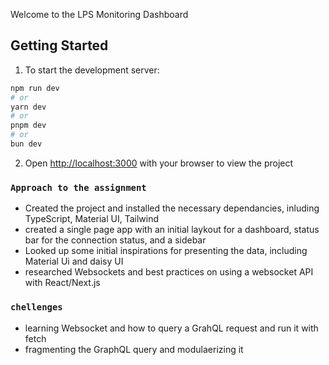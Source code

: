 Welcome to the LPS Monitoring Dashboard

## Getting Started

1. To start the development server:

```bash
npm run dev
# or
yarn dev
# or
pnpm dev
# or
bun dev
```

2. Open [http://localhost:3000](http://localhost:3000) with your browser to view the project

### `Approach to the assignment`

- Created the project and installed the necessary dependancies, inluding TypeScript, Material UI, Tailwind
- created a single page app with an initial laykout for a dashboard, status bar for the connection status, and a sidebar
- Looked up some initial inspirations for presenting the data, including Material Ui and daisy UI
- researched Websockets and best practices on using a websocket API with React/Next.js

### `chellenges`

- learning Websocket and how to query a GrahQL request and run it with fetch
- fragmenting the GraphQL query and modulaerizing it
